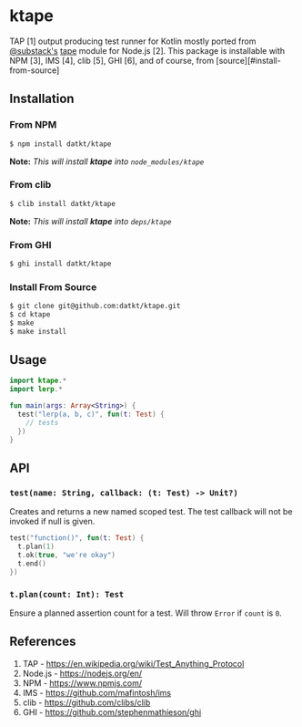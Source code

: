 ktape
=====

TAP [1] output producing test runner for Kotlin mostly ported from
[@substack's](https://github.com/substack)
[tape](https://github.com/substack/tape) module for Node.js [2]. This
package is installable with NPM [3], IMS [4], clib [5], GHI [6], and of
course, from [source][#install-from-source]

## Installation

### From NPM

```sh
$ npm install datkt/ktape
```

**Note:** *This will install **ktape** into `node_modules/ktape`*

### From clib

```sh
$ clib install datkt/ktape
```

**Note:** *This will install **ktape** into `deps/ktape`*

### From GHI

```sh
$ ghi install datkt/ktape
```

### Install From Source

```sh
$ git clone git@github.com:datkt/ktape.git
$ cd ktape
$ make
$ make install
```

## Usage

```kotlin
import ktape.*
import lerp.*

fun main(args: Array<String>) {
  test("lerp(a, b, c)", fun(t: Test) {
    // tests
  })
}
```

## API

### `test(name: String, callback: (t: Test) -> Unit?)`

Creates and returns a new named scoped test. The test callback
will not be invoked if null is given.

```kotlin
test("function()", fun(t: Test) {
  t.plan(1)
  t.ok(true, "we're okay")
  t.end()
})
```

### `t.plan(count: Int): Test`

Ensure a planned assertion count for a test. Will throw `Error` if
`count` is `0`.

## References

1. TAP - https://en.wikipedia.org/wiki/Test_Anything_Protocol
2. Node.js - https://nodejs.org/en/
3. NPM - https://www.npmjs.com/
4. IMS - https://github.com/mafintosh/ims
5. clib - https://github.com/clibs/clib
6. GHI - https://github.com/stephenmathieson/ghi
